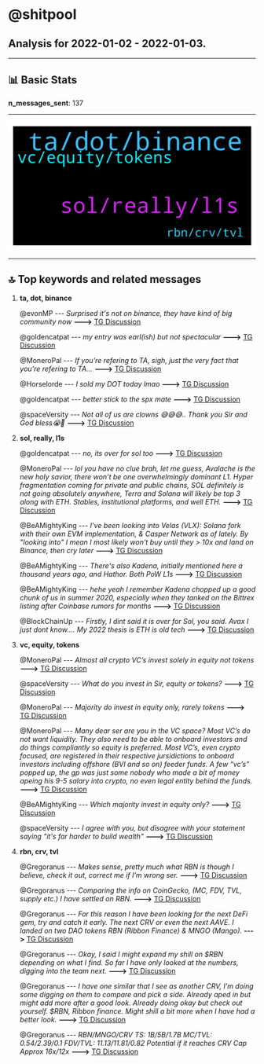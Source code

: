 # **@shitpool**
 ## Analysis for **2022-01-02** - **2022-01-03**.

---

## 📊 **Basic Stats**

**n_messages_sent**: 137

---
![wordcloud](shitpool_1Days_wordcloud.png)

---


## 🔝 **Top keywords and related messages**

1. **ta, dot, binance**

    @evonMP --- *Surprised it's not on binance, they have kind of big community now* **--->** [TG Discussion](https://t.me/shitpool/713386)

    @goldencatpat --- *my entry was earl(ish) but not spectacular* **--->** [TG Discussion](https://t.me/shitpool/713441)

    @MoneroPal --- *If you’re refering to TA, sigh, just the very fact that you’re refering to TA…* **--->** [TG Discussion](https://t.me/shitpool/713509)

    @Horselorde --- *I sold my DOT today lmao* **--->** [TG Discussion](https://t.me/shitpool/713475)

    @goldencatpat --- *better stick to the spx mate* **--->** [TG Discussion](https://t.me/shitpool/713531)

    @spaceVersity --- *Not all of us are clowns 😅😅😅.. Thank you Sir and God bless😭🙌* **--->** [TG Discussion](https://t.me/shitpool/713532)

2. **sol, really, l1s**

    @goldencatpat --- *no, its over for sol too* **--->** [TG Discussion](https://t.me/shitpool/713496)

    @MoneroPal --- *lol you have no clue brah, let me guess, Avalache is the new holy savior, there won’t be one overwhelmingly dominant L1. Hyper fragmentation coming for private and public chains, SOL definitely is not going absolutely anywhere, Terra and Solana will likely be top 3 along with ETH. Stables, institutional platforms, and well ETH.* **--->** [TG Discussion](https://t.me/shitpool/713499)

    @BeAMightyKing --- *I've been looking into Velas (VLX): Solana fork with their own EVM implementation, & Casper Network as of lately.  By "looking into" I mean I most likely won't buy until they > 10x and land on Binance, then cry later* **--->** [TG Discussion](https://t.me/shitpool/713384)

    @BeAMightyKing --- *There's also Kadena, initially mentioned here a thousand years ago, and Hathor. Both PoW L1s* **--->** [TG Discussion](https://t.me/shitpool/713387)

    @BeAMightyKing --- *hehe yeah I remember Kadena chopped up a good chunk of us in summer 2020, especially when they tanked on the Bittrex listing after Coinbase rumors for months* **--->** [TG Discussion](https://t.me/shitpool/713397)

    @BlockChainUp --- *Firstly, I dint said it is over for Sol, you said. Avax I just dont know.... My 2022 thesis is ETH is old tech* **--->** [TG Discussion](https://t.me/shitpool/713502)

3. **vc, equity, tokens**

    @MoneroPal --- *Almost all crypto VC’s invest solely in equity not tokens* **--->** [TG Discussion](https://t.me/shitpool/713550)

    @spaceVersity --- *What do you invest in Sir, equity or tokens?* **--->** [TG Discussion](https://t.me/shitpool/713555)

    @MoneroPal --- *Majority do invest in equity only, rarely tokens* **--->** [TG Discussion](https://t.me/shitpool/713554)

    @MoneroPal --- *Many dear ser are you in the VC space? Most VC’s do not want liquidity. They also need to be able to onboard investors and do things compliantly so equity is preferred. Most VC’s, even crypto focused, are registered in their respective jursidictions to onboard investors including offshore (BVI and so on) feeder funds. A few “vc’s” popped up, the gp was just some nobody who made a bit of money apeing his 9-5 salary into crypto, no even legal entity behind the funds.* **--->** [TG Discussion](https://t.me/shitpool/713558)

    @BeAMightyKing --- *Which majority invest in equity only?* **--->** [TG Discussion](https://t.me/shitpool/713556)

    @spaceVersity --- *I agree with you, but disagree with your statement saying "it's far harder to build wealth"* **--->** [TG Discussion](https://t.me/shitpool/713547)

4. **rbn, crv, tvl**

    @Gregoranus --- *Makes sense, pretty much what RBN is though I believe, check it out, correct me if I’m wrong ser.* **--->** [TG Discussion](https://t.me/shitpool/713624)

    @Gregoranus --- *Comparing the info on CoinGecko, (MC, FDV, TVL, supply etc.) I have settled on RBN.* **--->** [TG Discussion](https://t.me/shitpool/713614)

    @Gregoranus --- *For this reason I have been looking for the next DeFi gem, try and catch it early. The next CRV or even the next AAVE. I landed on two DAO tokens RBN (Ribbon Finance) & MNGO (Mango).* **--->** [TG Discussion](https://t.me/shitpool/713613)

    @Gregoranus --- *Okay,  I said I might expand my shill on $RBN depending on what I find. So far I have only looked at the numbers, digging into the team next.* **--->** [TG Discussion](https://t.me/shitpool/713611)

    @Gregoranus --- *I have one similar that I see as another CRV, I’m doing some digging on them to compare and pick a side. Already aped in but might add more after a good look. Already doing okay but check out yourself. $RBN, Ribbon finance. Might shill a bit more when I have had a better look.* **--->** [TG Discussion](https://t.me/shitpool/713458)

    @Gregoranus --- *RBN/MNGO/CRV  TS: 1B/5B/1.7B MC/TVL: 0.54/2.39/0.1 FDV/TVL: 11.13/11.81/0.82  Potential if it reaches CRV Cap Approx 16x/12x* **--->** [TG Discussion](https://t.me/shitpool/713615)

